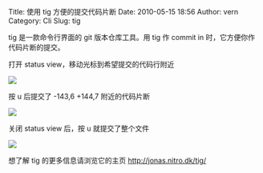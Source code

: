 Title: 使用 tig 方便的提交代码片断
Date: 2010-05-15 18:56
Author: vern
Category: Cli
Slug: tig

tig 是一款命令行界面的 git 版本仓库工具。用 tig 作 commit in
时，它方便你作代码片断的提交。

打开 status view，移动光标到希望提交的代码行附近

[![](http://i.linuxtoy.org/images/2010/05/2010-05-15_1440x900_origin-7046121.png)](http://i.linuxtoy.org/images/2010/05/2010-05-15_1440x900_origin-7046121.png)

按 u 后提交了 -143,6 +144,7 附近的代码片断

[![](http://i.linuxtoy.org/images/2010/05/2010-05-15_1440x900_partof-7027401.png)](http://i.linuxtoy.org/images/2010/05/2010-05-15_1440x900_partof-7027401.png)

关闭 status view 后，按 u 就提交了整个文件

[![](http://i.linuxtoy.org/images/2010/05/2010-05-15_1440x900_completely-701396.png)](http://i.linuxtoy.org/images/2010/05/2010-05-15_1440x900_completely-701396.png)

想了解 tig 的更多信息请浏览它的主页 <http://jonas.nitro.dk/tig/>
